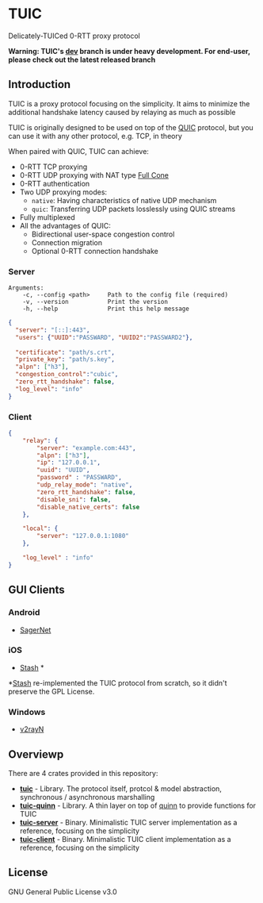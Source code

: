 # TUIC

Delicately-TUICed 0-RTT proxy protocol

**Warning: TUIC's [dev](https://github.com/EAimTY/tuic/tree/dev) branch is under heavy development. For end-user, please check out the latest released branch**

## Introduction

TUIC is a proxy protocol focusing on the simplicity. It aims to minimize the additional handshake latency caused by relaying as much as possible

TUIC is originally designed to be used on top of the [QUIC](https://en.wikipedia.org/wiki/QUIC) protocol, but you can use it with any other protocol, e.g. TCP, in theory

When paired with QUIC, TUIC can achieve:

- 0-RTT TCP proxying
- 0-RTT UDP proxying with NAT type [Full Cone](https://www.rfc-editor.org/rfc/rfc3489#section-5)
- 0-RTT authentication
- Two UDP proxying modes:
    - `native`: Having characteristics of native UDP mechanism
    - `quic`: Transferring UDP packets losslessly using QUIC streams
- Fully multiplexed
- All the advantages of QUIC:
    - Bidirectional user-space congestion control
    - Connection migration
    - Optional 0-RTT connection handshake

### Server 
```
Arguments:
    -c, --config <path>     Path to the config file (required)
    -v, --version           Print the version
    -h, --help              Print this help message
```

```json
{
  "server": "[::]:443", 
  "users": {"UUID":"PASSWARD", "UUID2":"PASSWARD2"},
  
  "certificate": "path/s.crt",
  "private_key": "path/s.key",
  "alpn": ["h3"],
  "congestion_control":"cubic",
  "zero_rtt_handshake": false,
  "log_level": "info"
}
```

### Client

```json
{
    "relay": {
        "server": "example.com:443",
        "alpn": ["h3"],
        "ip": "127.0.0.1",
        "uuid": "UUID",
        "password" : "PASSWARD",
        "udp_relay_mode": "native",
        "zero_rtt_handshake": false,
        "disable_sni": false,
        "disable_native_certs": false
    },

    "local": {
        "server": "127.0.0.1:1080"
    },

    "log_level" : "info"
}
```

## GUI Clients

### Android

- [SagerNet](https://sagernet.org/)

### iOS

- [Stash](https://stash.ws/) *

*[Stash](https://stash.ws/) re-implemented the TUIC protocol from scratch, so it didn't preserve the GPL License.

### Windows

- [v2rayN](https://github.com/2dust/v2rayN)


## Overviewp

There are 4 crates provided in this repository:

- **[tuic](https://github.com/EAimTY/tuic/tree/dev/tuic)** - Library. The protocol itself, protcol & model abstraction, synchronous / asynchronous marshalling
- **[tuic-quinn](https://github.com/EAimTY/tuic/tree/dev/tuic-quinn)** - Library. A thin layer on top of [quinn](https://github.com/quinn-rs/quinn) to provide functions for TUIC
- **[tuic-server](https://github.com/EAimTY/tuic/tree/dev/tuic-server)** - Binary. Minimalistic TUIC server implementation as a reference, focusing on the simplicity
- **[tuic-client](https://github.com/EAimTY/tuic/tree/dev/tuic-client)** - Binary. Minimalistic TUIC client implementation as a reference, focusing on the simplicity

## License

GNU General Public License v3.0
